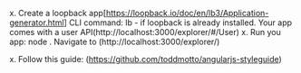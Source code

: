 x. Create a loopback app[https://loopback.io/doc/en/lb3/Application-generator.html]
  CLI command: lb - if loopback is already installed.
  Your app comes with a user API(http://localhost:3000/explorer/#/User)
x. Run you app: node .
  Navigate to (http://localhost:3000/explorer/)

x. Follow this guide: (https://github.com/toddmotto/angularjs-styleguide)

